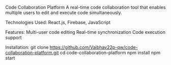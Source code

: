 Code Collaboration Platform
A real-time code collaboration tool that enables multiple users to edit and execute code simultaneously.

Technologies Used: React.js, Firebase, JavaScript

Features:
Multi-user code editing
Real-time synchronization
Code execution support

Installation:
git clone https://github.com/Vaibhav22p-qw/code-collaboration-platform.git
cd code-collaboration-platform
npm install
npm start
